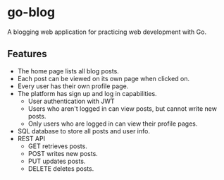 # go-blog

A blogging web application for practicing web development with Go.

## Features
- The home page lists all blog posts.
- Each post can be viewed on its own page when clicked on.
- Every user has their own profile page.
- The platform has sign up and log in capabilities.
  - User authentication with JWT
  - Users who aren't logged in can view posts, but cannot write new posts.
  - Only users who are logged in can view their profile pages.
- SQL database to store all posts and user info.
- REST API
  - GET retrieves posts.
  - POST writes new posts.
  - PUT updates posts.
  - DELETE deletes posts.